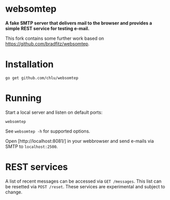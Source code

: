 websomtep
=========

**A fake SMTP server that delivers mail to the browser and provides a simple REST service for testing e-mail.**

This fork contains some further work based on https://github.com/bradfitz/websomtep.

# Installation

    go get github.com/chlu/websomtep

# Running

Start a local server and listen on default ports:

    websomtep

See `websomtep -h` for supported options.

Open [http://localhost:8081/] in your webbrowser and send e-mails via SMTP to `localhost:2500`.

# REST services

A list of recent messages can be accessed via `GET /messages`. This list can be resetted via `POST /reset`. These services are experimental and subject to change.